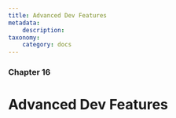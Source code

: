 ```yaml
---
title: Advanced Dev Features
metadata:
    description:
taxonomy:
    category: docs
---
```


### Chapter 16

# Advanced Dev Features
